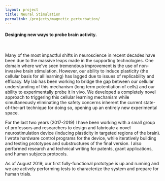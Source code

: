 ```yaml
---
layout: project
title: Neural Stimulation
permalink: /projects/magnetic_perturbation/
---
```

#### Designing new ways to probe brain activity.
<br>

Many of the most impactful shifts in neuroscience in recent decades have been due to the massive leaps 
made in the supporting technologies. One domain where we've seen tremendous improvement is the use of 
non-invasive brain stimulation. However, our ability to induce plasticity (the cellular basis for all 
learning) has lagged due to issues of replicability and efficacy. My lab has been working to bridge 
the gap between our cellular understanding of this mechanism (long term potentiation of cells) and
our ability to experimentally probe it in vivo. We developed a completely novel approach to triggering
this cellular learning mechanism while simultaneously eliminating the safety concerns inherent the
current state-of-the-art technique for doing so, opening up an entirely new experimental space.

For the last two years (2017-2019) I have been working with a small group of professors and researchers
to design and fabricate a novel neurostimulation device (inducing plasticity in targeted regions of the 
brain). I wrote hardware control programs for the device, while iteratively building and testing 
prototypes and substructures of the final version.
I also performed research and technical writing for patents, grant applications, and human subjects protocols.

As of August 2019, our first fully-functional prototype is up and running and we are actively performing
tests to characterize the system and prepare for human trials.